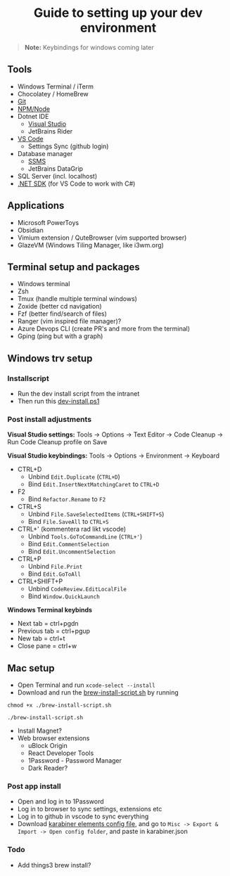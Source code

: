 <div align="center">
  
# Guide to setting up your dev environment
</div>

> **Note:** Keybindings for windows coming later

## Tools
- Windows Terminal / iTerm
- Chocolatey / HomeBrew
- [Git](https://git-scm.com/downloads)
- [NPM/Node](https://nodejs.org/en/download)
- Dotnet IDE
  - [Visual Studio](https://visualstudio.microsoft.com/downloads/)
  - JetBrains Rider
- [VS Code](https://code.visualstudio.com/Download)
  - Settings Sync (github login)
- Database manager
  - [SSMS](https://learn.microsoft.com/en-us/sql/ssms/download-sql-server-management-studio-ssms?view=sql-server-ver16)
  - JetBrains DataGrip
- SQL Server (incl. localhost)
- [.NET SDK](https://dotnet.microsoft.com/en-us/download) (for VS Code to work with C#)

## Applications
- Microsoft PowerToys
- Obsidian
- Vimium extension / QuteBrowser (vim supported browser)
- GlazeVM (Windows Tiling Manager, like i3wm.org)

## Terminal setup and packages
- Windows terminal
- Zsh
- Tmux (handle multiple terminal windows)
- Zoxide (better cd navigation)
- Fzf (better find/search of files)
- Ranger (vim inspired file manager)?
- Azure Devops CLI (create PR's and more from the terminal)
- Gping (ping but with a graph)



## Windows trv setup
### Installscript
- Run the dev install script from the intranet
- Then run this [dev-install.ps1](https://github.com/lukasbergman/dev-setup/blob/cbd7b3e7c235bf4aa4513f10d83e3daaecd65988/dev-install.ps1)


### Post install adjustments
**Visual Studio settings:**
Tools -> Options -> Text Editor -> Code Cleanup -> Run Code Cleanup profile on Save

**Visual Studio keybindings:**
Tools -> Options -> Environment -> Keyboard
- CTRL+D
  - Unbind `Edit.Duplicate` (`CTRL+D`)
  - Bind `Edit.InsertNextMatchingCaret` to `CTRL+D`
- F2
  - Bind `Refactor.Rename` to `F2`
- CTRL+S
  - Unbind `File.SaveSelectedItems` (`CTRL+SHIFT+S`)
  - Bind `File.SaveAll` to `CTRL+S`
- CTRL+' (kommentera rad likt vscode)
  - Unbind `Tools.GoToCommandLine` (`CTRL+'`)
  - Bind `Edit.CommentSelection`
  - Bind `Edit.UncommentSelection`
- CTRL+P
  - Unbind `File.Print`
  - Bind `Edit.GoToAll`
- CTRL+SHIFT+P
  - Unbind `CodeReview.EditLocalFile`
  - Bind `Window.QuickLaunch`

**Windows Terminal keybinds**
- Next tab = ctrl+pgdn
- Previous tab = ctrl+pgup
- New tab = ctrl+t
- Close pane = ctrl+w



## Mac setup
- Open Terminal and run `xcode-select --install`
- Download and run the [brew-install-script.sh](https://github.com/lukasbergman/dev-setup/blob/main/brew-install-script.sh) by running
```
chmod +x ./brew-install-script.sh

./brew-install-script.sh
```
- Install Magnet?
- Web browser extensions
  - uBlock Origin
  - React Developer Tools
  - 1Password - Password Manager
  - Dark Reader?

### Post app install
- Open and log in to 1Password
- Log in to browser to sync settings, extensions etc
- Log in to github in vscode to sync everything
- Download [karabiner elements config file](https://github.com/lukasbergman/dev-setup/blob/main/karabiner.json), and go to `Misc -> Export & Import -> Open config folder`, and paste in karabiner.json

### Todo
- Add things3 brew install?
